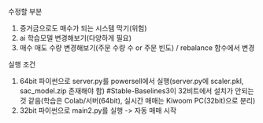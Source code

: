 수정할 부분 
1. 증거금으로도 매수가 되는 시스템 막기(위험)
2. ai 학습모델 변경해보기(다양하게 필요)
3. 매수 매도 수량 변경해보기(주문 수량 수 or 주문 빈도) / rebalance 함수에서 변경

실행 조건
1. 64bit 파이썬으로 server.py를 powersell에서 실행(server.py에 scaler.pkl, sac_model.zip 존재해야 함)
 #Stable-Baselines3이 32비트에서 설치가 안되는 것 같음(학습은 Colab/서버(64bit), 실시간 매매는 Kiwoom PC(32bit)으로 분리)
3. 32bit 파이썬으로 main2.py를 실행 -> 자동 매매 시작
 
